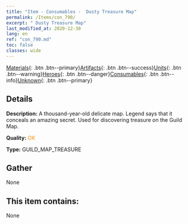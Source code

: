 ```yaml
---
title: "Item - Consumables -  Dusty Treasure Map"
permalink: /Items/con_790/
excerpt: " Dusty Treasure Map"
last_modified_at: 2020-12-30
lang: en
ref: "con_790.md"
toc: false
classes: wide
---
```

 [Materials](/Items/){: .btn .btn--primary}[Artifacts](/Items/Artifacts/){: .btn .btn--success}[Units](/Items/Units/){: .btn .btn--warning}[Heroes](/Items/Heroes/){: .btn .btn--danger}[Consumables](/Items/Consumables/){: .btn .btn--info}[Unknown](/Items/Unknown/){: .btn .btn--primary}

## Details
 **Description:** A thousand-year-old delicate map. Legend says that it conceals an amazing secret. Used for discovering treasure on the Guild Map.

 **Quality:** <span style="color: #FF8C00">OK</span>

 **Type:** GUILD_MAP_TREASURE

## Gather

  None

## This item contains:

  None

